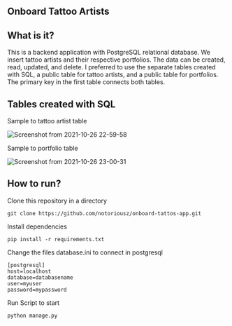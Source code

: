 ## Onboard Tattoo Artists

## What is it?

This is a backend application with PostgreSQL relational database. We insert tattoo artists and their respective portfolios. The data can be created, read, updated, and delete. I preferred to use the separate tables created with SQL, a public table for tattoo artists, and a public table for portfolios. The primary key in the first table connects both tables.


## Tables created with SQL

Sample to tattoo artist table

![Screenshot from 2021-10-26 22-59-58](https://user-images.githubusercontent.com/64628014/138987247-7bf8b139-569a-4807-9efa-75b34a6a0fe0.png)

Sample to portfolio table

![Screenshot from 2021-10-26 23-00-31](https://user-images.githubusercontent.com/64628014/138987291-f5cc0332-f7af-482f-be61-2bf38ad17b4e.png)


## How to run?

Clone this repository in a directory

~~~
git clone https://github.com/notoriousz/onboard-tattos-app.git
~~~

Install dependencies
~~~
pip install -r requirements.txt
~~~

Change the files database.ini to connect in postgresql
~~~
[postgresql]
host=localhost
database=databasename
user=myuser
password=mypassword
~~~

Run Script to start
~~~
python manage.py
~~~
